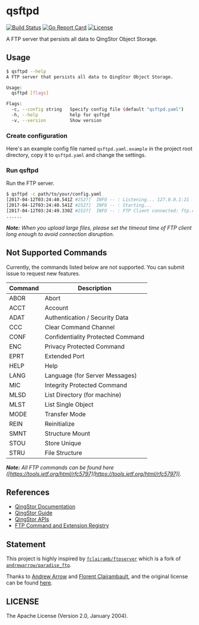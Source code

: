 # qsftpd

[![Build Status](https://travis-ci.org/yunify/qsftpd.svg?branch=master)](https://travis-ci.org/yunify/qsftpd)
[![Go Report Card](https://goreportcard.com/badge/github.com/yunify/qsftpd)](https://goreportcard.com/report/github.com/yunify/qsftpd)
[![License](http://img.shields.io/badge/license-apache%20v2-blue.svg)](https://github.com/yunify/qsftpd/blob/master/LICENSE)

A FTP server that persists all data to QingStor Object Storage.

## Usage

``` bash
$ qsftpd --help
A FTP server that persists all data to QingStor Object Storage.

Usage:
  qsftpd [flags]

Flags:
  -c, --config string   Specify config file (default "qsftpd.yaml")
  -h, --help            help for qsftpd
  -v, --version         Show version
```

### Create configuration

Here's an example config file named `qsftpd.yaml.example` in the project root directory, copy it to `qsftpd.yaml` and change the settings.

### Run qsftpd

Run the FTP server.

``` bash
$ qsftpd -c path/to/your/config.yaml
[2017-04-12T03:24:40.541Z #2527]  INFO -- : Listening... 127.0.0.1:21
[2017-04-12T03:24:40.541Z #2527]  INFO -- : Starting...
[2017-04-12T03:24:49.330Z #2527]  INFO -- : FTP Client connected: ftp.connected, id: 76e209d6a89448279e947a7babe0097d, RemoteAddr: 127.0.0.1:51788, Total: 1
......
```

___Note:__ When you upload large files, please set the timeout time of FTP client long enough to avoid connection disruption._

## Not Supported Commands

Currently, the commands listed below are not supported. You can submit issue to request new features.

| Command |           Description             |
|---------|-----------------------------------|
|  ABOR   | Abort                             |
|  ACCT   | Account                           |
|  ADAT   | Authentication / Security Data    |
|  CCC    | Clear Command Channel             |
|  CONF   | Confidentiality Protected Command |
|  ENC    | Privacy Protected Command         |
|  EPRT   | Extended Port                     |
|  HELP   | Help                              |
|  LANG   | Language (for Server Messages)    |
|  MIC    | Integrity Protected Command       |
|  MLSD   | List Directory (for machine)      |
|  MLST   | List Single Object                |
|  MODE   | Transfer Mode                     |
|  REIN   | Reinitialize                      |
|  SMNT   | Structure Mount                   |
|  STOU   | Store Unique                      |
|  STRU   | File Structure                    |

___Note:__ All FTP commands can be found here ([https://tools.ietf.org/html/rfc5797](https://tools.ietf.org/html/rfc5797))._

## References

- [QingStor Documentation](https://docsv4.qingcloud.com/user_guide/storage/object_storage/intro/product/)
- [QingStor Guide](https://docsv4.qingcloud.com/user_guide/storage/object_storage/)
- [QingStor APIs](https://docsv4.qingcloud.com/user_guide/storage/object_storage/api/)
- [FTP Command and Extension Registry](https://tools.ietf.org/html/rfc5797)

## Statement

This project is highly inspired by [`fclairamb/ftpserver`](https://github.com/fclairamb/ftpserver) which is a fork of [`andrewarrow/paradise_ftp`](https://github.com/andrewarrow/paradise_ftp).

Thanks to [Andrew Arrow](andrew@0x7a69.com) and [Florent Clairambault](florent@clairambault.fr), and the original license can be found [here](./license.txt).

## LICENSE

The Apache License (Version 2.0, January 2004).
